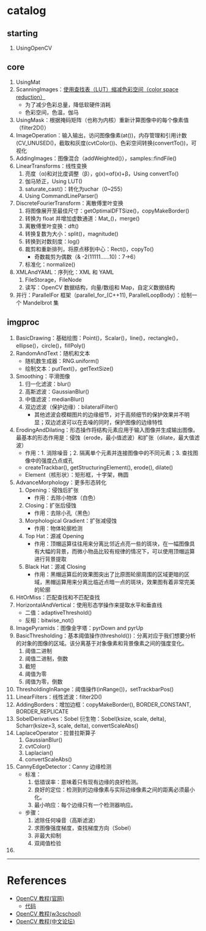 # catalog

## starting

1. UsingOpenCV
    
## core

1. UsingMat
2. ScanningImages：[使用查找表（LUT）缩减色彩空间（color space reduction）](https://blog.csdn.net/wonder_coole/article/details/80541725)
    - 为了减少色彩总量，降低软硬件消耗
    - 色彩空间，色温，伽马
3. UsingMask：根据掩码矩阵（也称为内核）重新计算图像中的每个像素值（filter2D()）
4. ImageOperation：输入输出，访问图像像素(at<uchar>())，内存管理和引用计数(CV_UNUSED()，截取和灰度(cvtColor())、色彩空间转换(convertTo())，可视化
5. AddingImages：图像混合（addWeighted()），samples::findFile()
6. LinearTransforms：线性变换
    1. 亮度（α)和对比度调整（β），g(x)=αf(x)+β，Using convertTo()
    2. 伽马矫正，Using LUT()
    3. saturate_cast<uchar>()：转化为uchar（0~255）
    4. Using CommandLineParser()
7. DiscreteFourierTransform：离散傅里叶变换
    1. 将图像展开至最佳尺寸：getOptimalDFTSize()，copyMakeBorder()
    2. 转换为 float 并增加虚数通道：Mat_<float>()，merge()
    3. 离散傅里叶变换：dft()
    4. 转换复数为大小：split()，magnitude()
    5. 转换到对数刻度：log()
    6. 裁剪和重新排列，将原点移到中心：Rect()，copyTo()
        - 奇数裁剪为偶数（& -2(11111……10)：7->6）
    7. 标准化：normalize()
8. XMLAndYAML：序列化：XML 和 YAML
    1. FileStorage，FileNode
    2. 读写：OpenCV 数据结构，向量/数组和 Map，自定义数据结构
9. 并行：ParallelFor 框架（parallel_for_(C++11), ParallelLoopBody）：绘制一个 Mandelbrot 集
    
## imgproc

1. BasicDrawing：基础绘图：Point()，Scalar()，line()，rectangle()，ellipse()，circle()，fillPoly()
2. RandomAndText：随机和文本
    - 随机数生成器：RNG.uniform()
    - 绘制文本：putText()，getTextSize()
3. Smoothing：平滑图像
    1. 归一化滤波：blur()
    2. 高斯滤波：GaussianBlur()
    3. 中值滤波：medianBlur()
    4. 双边滤波（保护边缘）：bilateralFilter()
        - 其他滤波会模糊图片的边缘细节，对于高频细节的保护效果并不明显；双边滤波可以在去噪的同时，保护图像的边缘特性
4. ErodingAndDilating：形态操作将结构元素应用于输入图像并生成输出图像。最基本的形态作用是：侵蚀（erode，最小值滤波）和扩张（dilate，最大值滤波）
    - 作用：1. 消除噪音；2. 隔离单个元素并连接图像中的不同元素；3. 查找图像中的强度凸点或孔
    - createTrackbar(), getStructuringElement(), erode(), dilate()
    - Element（核形状）：矩形框，十字架，椭圆
5. AdvanceMorphology：更多形态转化
    1. Opening：侵蚀后扩张
        - 作用：去除小物体（白色）
    2. Closing：扩张后侵蚀
        - 作用：去除小孔（黑色）
    3. Morphological Gradient：扩张减侵蚀
        - 作用：物体轮廓检测
    4. Top Hat：源减 Opening
        - 作用：顶帽运算往往用来分离比邻近点亮一些的斑块，在一幅图像具有大幅的背景，而微小物品比较有规律的情况下，可以使用顶帽运算进行背景提取
    5. Black Hat：源减 Closing
        - 作用：黑帽运算后的效果图突出了比原图轮廓周围的区域更暗的区域，黑帽运算用来分离比临近点暗一点的斑块，效果图有着非常完美的轮廓
6. HitOrMiss：匹配查找和不匹配查找
7. HorizontalAndVertical：使用形态学操作来提取水平和垂直线
    - 二值：adaptiveThreshold()
    - 反相：bitwise_not()
8. ImagePyramids：图像金字塔：pyrDown and pyrUp
9. BasicThresholding：基本阈值操作(threshold())：分离对应于我们想要分析的对象的图像的区域。该分离基于对象像素和背景像素之间的强度变化。
    1. 阈值二进制
    2. 阈值二进制，倒数
    3. 截短
    4. 阈值为零
    5. 阈值为零，倒数
10. ThresholdingInRange：阈值操作(inRange())，setTrackbarPos()
11. LinearFilters：线性滤波：filter2D()
12. AddingBorders：增加边框：copyMakeBorder(), BORDER_CONSTANT, BORDER_REPLICATE
13. SobelDerivatives：Sobel 衍生物：Sobel(ksize, scale, delta), Scharr(ksize=3, scale, delta), convertScaleAbs()
14. LaplaceOperator：拉普拉斯算子
    1. GaussianBlur()
    2. cvtColor()
    3. Laplacian()
    4. convertScaleAbs()
15. CannyEdgeDetector：Canny 边缘检测
    - 标准：
        1. 低错误率：意味着只有现有边缘的良好检测。
        2. 良好的定位：检测到的边缘像素与实际边缘像素之间的距离必须最小化。
        3. 最小响应：每个边缘只有一个检测器响应。
    - 步骤：
        1. 滤除任何噪音（高斯滤波）
        2. 求图像强度梯度，查找梯度方向（Sobel）
        3. 非最大抑制
        4. 双阈值检验
16. 

---

# References

- [OpenCV 教程(官网)](https://docs.opencv.org/master/d9/df8/tutorial_root.html)
    - [代码](https://github.com/opencv/opencv/tree/master/samples/cpp/tutorial_code)
- [OpenCV 教程(w3cschool)](https://www.w3cschool.cn/opencv/opencv-2gnx28u3.html)
- [OpenCV 教程(中文论坛)](http://www.opencv.org.cn/opencvdoc/2.3.2/html/doc/tutorials/tutorials.html)